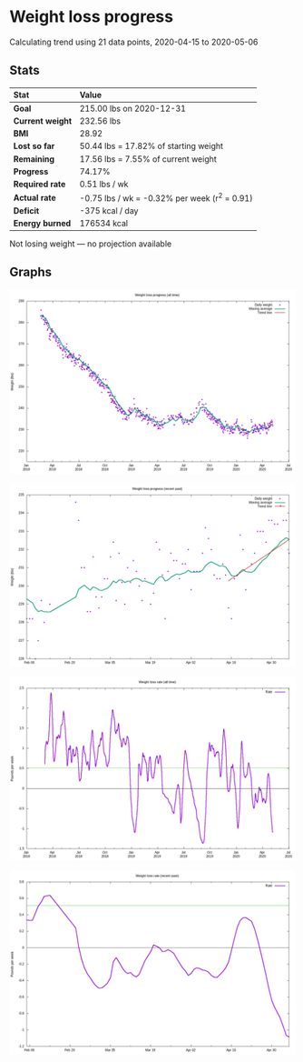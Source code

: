 # Weight loss progress

Calculating trend using 21 data points, 2020-04-15 to 2020-05-06

## Stats

Stat|Value
:-|:-
**Goal**|215.00 lbs on 2020-12-31
**Current weight**|232.56 lbs
**BMI**|28.92
**Lost so far**|50.44 lbs = 17.82% of starting weight
**Remaining**|17.56 lbs =  7.55% of current  weight
**Progress**|74.17%
**Required rate**|0.51 lbs / wk
**Actual rate**|-0.75 lbs / wk = -0.32% per week  (r<sup>2</sup> = 0.91)
**Deficit**|-375 kcal / day
**Energy burned**|176534 kcal

Not losing weight &mdash; no projection available

## Graphs

![](weight-graph-alltime.png)

![](weight-graph-recent.png)

![](rate-graph-alltime.png)

![](rate-graph-recent.png)
